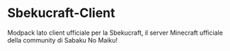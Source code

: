 # Sbekucraft-Client
Modpack lato client ufficiale per la Sbekucraft, il server Minecraft ufficiale della community di Sabaku No Maiku!
